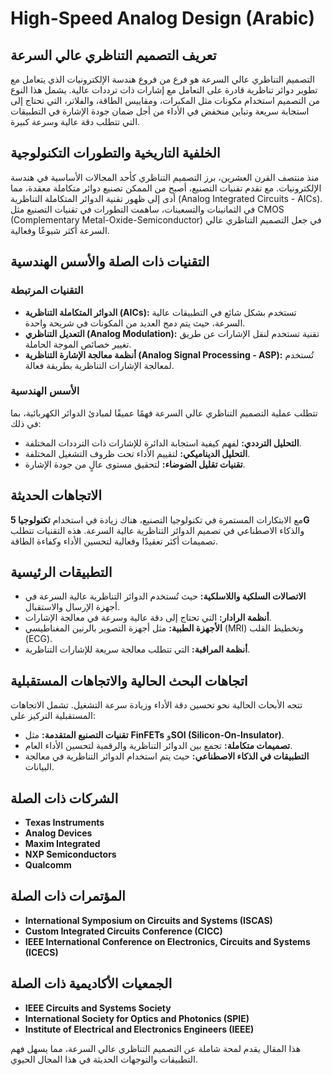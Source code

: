 # High-Speed Analog Design (Arabic)

## تعريف التصميم التناظري عالي السرعة
التصميم التناظري عالي السرعة هو فرع من فروع هندسة الإلكترونيات الذي يتعامل مع تطوير دوائر تناظرية قادرة على التعامل مع إشارات ذات ترددات عالية. يشمل هذا النوع من التصميم استخدام مكونات مثل المكبرات، ومقاييس الطاقة، والفلاتر، التي تحتاج إلى استجابة سريعة وتباين منخفض في الأداء من أجل ضمان جودة الإشارة في التطبيقات التي تتطلب دقة عالية وسرعة كبيرة.

## الخلفية التاريخية والتطورات التكنولوجية
منذ منتصف القرن العشرين، برز التصميم التناظري كأحد المجالات الأساسية في هندسة الإلكترونيات. مع تقدم تقنيات التصنيع، أصبح من الممكن تصنيع دوائر متكاملة معقدة، مما أدى إلى ظهور تقنية الدوائر المتكاملة التناظرية (Analog Integrated Circuits - AICs). في الثمانينات والتسعينات، ساهمت التطورات في تقنيات التصنيع مثل CMOS (Complementary Metal-Oxide-Semiconductor) في جعل التصميم التناظري عالي السرعة أكثر شيوعًا وفعالية.

## التقنيات ذات الصلة والأسس الهندسية
### التقنيات المرتبطة
- **الدوائر المتكاملة التناظرية (AICs):** تستخدم بشكل شائع في التطبيقات عالية السرعة، حيث يتم دمج العديد من المكونات في شريحة واحدة.
- **التعديل التناظري (Analog Modulation):** تقنية تستخدم لنقل الإشارات عن طريق تغيير خصائص الموجة الحاملة.
- **أنظمة معالجة الإشارة التناظرية (Analog Signal Processing - ASP):** تُستخدم لمعالجة الإشارات التناظرية بطريقة فعالة.

### الأسس الهندسية
تتطلب عملية التصميم التناظري عالي السرعة فهمًا عميقًا لمبادئ الدوائر الكهربائية، بما في ذلك:
- **التحليل الترددي:** لفهم كيفية استجابة الدائرة للإشارات ذات الترددات المختلفة.
- **التحليل الديناميكي:** لتقييم الأداء تحت ظروف التشغيل المختلفة.
- **تقنيات تقليل الضوضاء:** لتحقيق مستوى عالٍ من جودة الإشارة.

## الاتجاهات الحديثة
مع الابتكارات المستمرة في تكنولوجيا التصنيع، هناك زيادة في استخدام **تكنولوجيا 5G** والذكاء الاصطناعي في تصميم الدوائر التناظرية عالية السرعة. هذه التقنيات تتطلب تصميمات أكثر تعقيدًا وفعالية لتحسين الأداء وكفاءة الطاقة.

## التطبيقات الرئيسية
- **الاتصالات السلكية واللاسلكية:** حيث تُستخدم الدوائر التناظرية عالية السرعة في أجهزة الإرسال والاستقبال.
- **أنظمة الرادار:** التي تحتاج إلى دقة عالية وسرعة في معالجة الإشارات.
- **الأجهزة الطبية:** مثل أجهزة التصوير بالرنين المغناطيسي (MRI) وتخطيط القلب (ECG).
- **أنظمة المراقبة:** التي تتطلب معالجة سريعة للإشارات التناظرية.

## اتجاهات البحث الحالية والاتجاهات المستقبلية
تتجه الأبحاث الحالية نحو تحسين دقة الأداء وزيادة سرعة التشغيل. تشمل الاتجاهات المستقبلية التركيز على:
- **تقنيات التصنيع المتقدمة:** مثل **FinFETs** و**SOI (Silicon-On-Insulator)**.
- **تصميمات متكاملة:** تجمع بين الدوائر التناظرية والرقمية لتحسين الأداء العام.
- **التطبيقات في الذكاء الاصطناعي:** حيث يتم استخدام الدوائر التناظرية في معالجة البيانات.

## الشركات ذات الصلة
- **Texas Instruments**
- **Analog Devices**
- **Maxim Integrated**
- **NXP Semiconductors**
- **Qualcomm**

## المؤتمرات ذات الصلة
- **International Symposium on Circuits and Systems (ISCAS)**
- **Custom Integrated Circuits Conference (CICC)**
- **IEEE International Conference on Electronics, Circuits and Systems (ICECS)**

## الجمعيات الأكاديمية ذات الصلة
- **IEEE Circuits and Systems Society**
- **International Society for Optics and Photonics (SPIE)**
- **Institute of Electrical and Electronics Engineers (IEEE)**

هذا المقال يقدم لمحة شاملة عن التصميم التناظري عالي السرعة، مما يسهل فهم التطبيقات والتوجهات الحديثة في هذا المجال الحيوي.